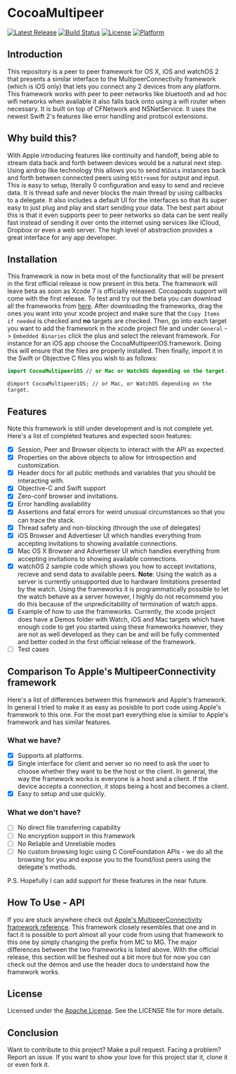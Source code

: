 # CocoaMultipeer

[![Latest Release](https://img.shields.io/badge/release-0.0.1-beta-blue.svg)](https://github.com/manavgabhawala/CocoaMultipeer)
[![Build Status](https://img.shields.io/badge/build-passing-brightgreen.svg)](https://github.com/manavgabhawala/CocoaMultipeer)
[![License](https://img.shields.io/badge/license-Apache%20License-blue.svg)](https://github.com/manavgabhawala/CocoaMultipeer)
[![Platform](https://img.shields.io/badge/platform-iOS%20%7C%20OS%20X%20%7C%20watchOS-000000.svg)](https://github.com/manavgabhawala/CocoaMultipeer)

## Introduction
This repository is a peer to peer framework for OS X, iOS and watchOS 2 that presents a similar interface to the MultipeerConnectivity framework (which is iOS only) that lets you connect any 2 devices from any platform. This framework works with peer to peer networks like bluetooth and ad hoc wifi networks when available it also falls back onto using a wifi router when necessary. It is built on top of CFNetwork and NSNetService. It uses the newest Swift 2's features like error handling and protocol extensions.

## Why build this?
With Apple introducing features like continuity and handoff, being able to stream data back and forth between devices would be a natural next step. Using airdrop like technology this allows you to send `NSData` instances back and forth between connected peers using `NSStream`s for output and input. This is easy to setup, literally 0 configuration and easy to send and recieve data. It is thread safe and never blocks the main thread by using callbacks to a delegate. It also includes a default UI for the interfaces so that its super easy to just plug and play and start sending your data. The best part about this is that it even supports peer to peer networks so data can be sent really fast instead of sending it over onto the internet using services like iCloud, Dropbox or even a web server. The high level of abstraction provides a great interface for any app developer.

## Installation
This framework is now in beta most of the functionality that will be present in the first official release is now present in this beta. The framework will leave beta as soon as Xcode 7 is officially released. Cocoapods support will come with the first release.
To test and try out the beta you can download all the frameworks from [here]().
After downloading the frameworks, drag the ones you want into your xcode project and make sure that the `Copy Items if needed` is checked and **no** targets are checked. Then, go into each target you want to add the framework in the xcode project file and under `General` -> `Embedded Binaries` click the plus and select the relevant framework. For instance for an iOS app choose the CocoaMultipeeriOS.framework. Doing this will ensure that the files are properly installed. Then finally, import it in the Swift or Objective C files you wish to as follows:

```swift
import CocoaMultipeeriOS // or Mac or WatchOS depending on the target.
```

```objc
@import CocoaMultipeeriOS; // or Mac, or WatchOS depending on the target.
```

## Features

Note this framework is still under development and is not complete yet. Here's a list of completed features and expected soon features:

- [x] Session, Peer and Browser objects to interact with the API as expected.
- [x] Properties on the above objects to allow for introspection and customization.
- [x] Header docs for all public methods and variables that you should be interacting with.
- [x] Objective-C and Swift support
- [x] Zero-conf browser and invitations.
- [x] Error handling availability
- [x] Assertions and fatal errors for weird unusual circumstances so that you can trace the stack.
- [x] Thread safety and non-blocking (through the use of delegates)
- [x] iOS Browser and Advertieser UI which handles everything from accepting invitations to showing available connections.
- [x] Mac OS X Browser and Advertieser UI which handles everything from accepting invitations to showing available connections.
- [x] watchOS 2 sample code which shows you how to accept invitations, recieve and send data to available peers. **Note**: Using the watch as a server is currently unsupported due to hardware limitations presented by the watch. Using the frameworks it is programmatically possible to let the watch behave as a server however, I highly do not recommend you do this because of the unpredicitability of termination of watch apps.
- [x] Example of how to use the frameworks. Currently, the xcode project does have a Demos folder with Watch, iOS and Mac targets which have enough code to get you started using these frameworks however, they are not as well developed as they can be and will be fully commented and better coded in the first official release of the framework.
- [ ] Test cases

## Comparison To Apple's MultipeerConnectivity framework

Here's a list of differences between this framework and Apple's framework. In general I tried to make it as easy as posisble to port code using Apple's framework to this one. For the most part everything else is similar to Apple's framework and has similar features.

### What we have?

- [x] Supports all platforms.
- [x] Single interface for client and server so no need to ask the user to choose whether they want to be the host or the client. In general, the way the framework works is everyone is a host and a client. If the device accepts a connection, it stops being a host and becomes a client.
- [x] Easy to setup and use quickly.

### What we don't have? 
- [ ] No direct file transferring capability
- [ ] No encryption support in this framework
- [ ] No Reliable and Unreliable modes
- [ ] No custom browsing logic using C CoreFoundation APIs -  we do all the browsing for you and expose you to the found/lost peers using the delegate's methods.

P.S. Hopefully I can add support for these features in the near future.

## How To Use - API

If you are stuck anywhere check out [Apple's MultipeerConnectivity framework reference](https://developer.apple.com/library/prerelease/ios/documentation/MultipeerConnectivity/Reference/MultipeerConnectivityFramework/index.html#//apple_ref/doc/uid/TP40013328). This framework closely resembles that one and in fact it is possible to port almost all your code from using that framework to this one by simply changing the prefix from MC to MG. The major differences between the two frameworks is listed above. With the official release, this section will be fleshed out a bit more but for now you can check out the demos and use the header docs to understand how the framework works.


## License

Licensed under the [Apache License](http://www.apache.org/licenses/LICENSE-2.0). See the LICENSE file for more details.

## Conclusion

Want to contribute to this project? Make a pull request. Facing a problem? Report an issue. 
If you want to show your love for this project star it, clone it or even fork it.
